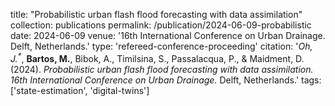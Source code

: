 title: "Probabilistic urban flash flood forecasting with data assimilation"
collection: publications
permalink: /publication/2024-06-09-probabilistic
date: 2024-06-09
venue: '16th International Conference on Urban Drainage. Delft, Netherlands.'
type: 'refereed-conference-proceeding'
citation: '<i>Oh, J.<sup>*</sup></i>, <b>Bartos, M.</b>, Bibok, A., Timilsina, S., Passalacqua, P., & Maidment, D. (2024). <i>Probabilistic urban flash flood forecasting with data assimilation. 16th International Conference on Urban Drainage.</i> Delft, Netherlands.'
tags: ['state-estimation', 'digital-twins']
